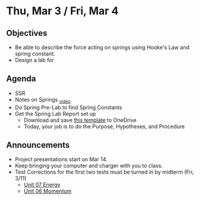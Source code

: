 Thu, Mar 3 / Fri, Mar 4
=================== 
  
Objectives  
------------  
- Be able to describe the force acting on springs using Hooke's Law and spring constant.
- Design a lab for 

Agenda    
---------    

- SSR
- Notes on Springs <sub>[video](https://avon.schoology.com/course/5138386979/materials/gp/5736774340)</sub>
- Do Spring Pre-Lab to find Spring Constants
- Get the Spring Lab Report set up
	- Download and save [this template][temp] to OneDrive
	- Today, your job is to do the Purpose, Hypotheses, and Procedure

Announcements 
-------------  
 
- Project presentations start on Mar 14.
- Keep bringing your computer and charger with you to class.
- Test Corrections for the first two tests must be turned in by midterm (Fri, 3/11)
	- [Unit 07 Energy](https://avon.schoology.com/assignment/5656214362/)
	- [Unit 06 Momentum](https://avon.schoology.com/assignment/5574857809/)


[temp]: https://avon.schoology.com/course/5138386979/materials/gp/5736808063
<!--stackedit_data:
eyJoaXN0b3J5IjpbLTE4NjA4OTk2NjUsLTc3NDg3MTgxNiwtOT
c4MTQ3MzQzLC0yMTQwNzIzNzEsLTU1NzIxMzY2NywzNzk2MTI5
NzgsMjAxMzAyMTM4Nyw2OTA3MTgxMCwxODc4Njc5NjE2LDE0Mj
Y1MDc2OTksLTIxMjM3OTg1NTMsMjU0MDE2MjUsLTEzNDY0NzYz
NTksMTYxNzMxMjMxNywzNDczNzI3MzgsLTY5ODUyNDExMiwtMj
A5ODU1OTM0LC02NjE5NTUxODUsLTEyNDU1MzYwMjQsNTYzNDUz
OTMxXX0=
-->
